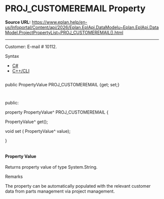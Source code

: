 # PROJ_CUSTOMEREMAIL Property

**Source URL:** https://www.eplan.help/en-us/Infoportal/Content/api/2026/Eplan.EplApi.DataModelu~Eplan.EplApi.DataModel.ProjectPropertyList~PROJ_CUSTOMEREMAIL().html

---

Customer: E-mail # 10112.

Syntax

- [C#](#i-syntax-CS)
- [C++/CLI](#i-syntax-CPP2005)

```
```
public PropertyValue PROJ_CUSTOMEREMAIL {get; set;}
```
```

```
```
public:

property PropertyValue^ PROJ_CUSTOMEREMAIL {

   PropertyValue^ get();

   void set (    PropertyValue^ value);

}
```
```

#### Property Value

Returns property value of type System.String.

Remarks

The property can be automatically populated with the relevant customer data from parts management via project management.
